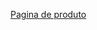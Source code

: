 [Pagina de produto](https://github.com/luismod-eficaz/shopify-theme-adjusts/blob/main/paginas/Pagina%20de%20produto.md)
